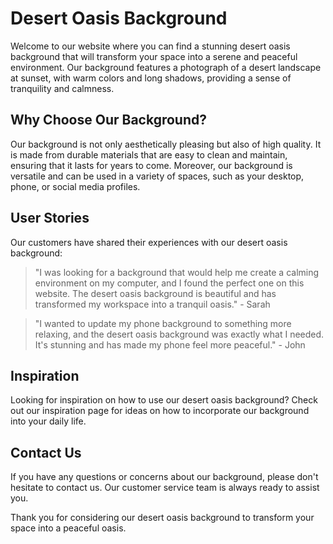 <!--font:Inter-->

# Desert Oasis Background

Welcome to our website where you can find a stunning desert oasis background that will transform your space into a serene and peaceful environment. Our background features a photograph of a desert landscape at sunset, with warm colors and long shadows, providing a sense of tranquility and calmness.

## Why Choose Our Background?

Our background is not only aesthetically pleasing but also of high quality. It is made from durable materials that are easy to clean and maintain, ensuring that it lasts for years to come. Moreover, our background is versatile and can be used in a variety of spaces, such as your desktop, phone, or social media profiles.

## User Stories

Our customers have shared their experiences with our desert oasis background:

> "I was looking for a background that would help me create a calming environment on my computer, and I found the perfect one on this website. The desert oasis background is beautiful and has transformed my workspace into a tranquil oasis." - Sarah

> "I wanted to update my phone background to something more relaxing, and the desert oasis background was exactly what I needed. It's stunning and has made my phone feel more peaceful." - John

## Inspiration

Looking for inspiration on how to use our desert oasis background? Check out our inspiration page for ideas on how to incorporate our background into your daily life.

## Contact Us

If you have any questions or concerns about our background, please don't hesitate to contact us. Our customer service team is always ready to assist you.

Thank you for considering our desert oasis background to transform your space into a peaceful oasis.

<!--

Write me content for website with wallpaper which alt text is:

"A photograph of a desert landscape at sunset, with warm colors and long shadows."

The name/title of the page should not be 1:1 copy of the alt text but rather a real content of the website which is using this wallpaper.

- Use markdown format 
- Start with heading
- Heading should be short and concise
- The content should look like a real website 
- The website should not be about the wallpaper, wallpaper is just a related background
- Heading should be contain work "wallpaper" or "background"
- Include real sections like references, contact, user stories, etc. use things relevant to the page purpose.
- Feel free to use structure like headings, bullets, numbering, blockquotes, paragraphs, horizontal lines, etc.
- You can use formatting like bold or _italic_
- You can include UTF-8 emojis
- Links should be only #hash anchors (and you can refer to the document itself)
- Do not include images


---


# Desert Oasis Wallpaper for Your Relaxation Space

Welcome to our website where you can find a stunning desert oasis wallpaper that will transform your relaxation space into a serene and peaceful environment. Our wallpaper features a photograph of a desert landscape at sunset, with warm colors and long shadows, providing a sense of tranquility and calmness.

## Why Choose Our Wallpaper?

Our wallpaper is not only aesthetically pleasing but also of high quality. It is made from durable materials that are easy to clean and maintain, ensuring that it lasts for years to come. Moreover, our wallpaper is easy to install, making it an ideal choice for those who want to give their relaxation space a quick and effortless makeover.

## User Stories

Our customers have shared their experiences with our desert oasis wallpaper:

> "I was looking for a wallpaper that would help me create a calming environment in my bedroom, and I found the perfect one on this website. The desert oasis wallpaper is beautiful and has transformed my space into a tranquil oasis." - Sarah

> "I was skeptical about using wallpaper in my relaxation space, but I'm glad I took the chance. The desert oasis wallpaper is stunning, and it has made my space feel more relaxing and inviting." - John

## References

If you're interested in purchasing our desert oasis wallpaper, please check out our references page to see what other customers have to say about our products.

## Contact Us

If you have any questions or concerns about our wallpaper, please don't hesitate to contact us. Our customer service team is always ready to assist you.

Thank you for considering our desert oasis wallpaper for your relaxation space. We hope it brings you peace and serenity.


---


Heading should not include word "wallpaper". The website should not be about the wallpaper itself, wallpaper is just a related background, rewrite whole content.


---


# Transform Your Space with a Desert Oasis Background

Welcome to our website where you can find a stunning desert oasis background that will transform your space into a serene and peaceful environment. Our background features a photograph of a desert landscape at sunset, with warm colors and long shadows, providing a sense of tranquility and calmness.

## Why Choose Our Background?

Our background is not only aesthetically pleasing but also of high quality. It is made from durable materials that are easy to clean and maintain, ensuring that it lasts for years to come. Moreover, our background is versatile and can be used in a variety of spaces, such as your desktop, phone, or social media profiles.

## User Stories

Our customers have shared their experiences with our desert oasis background:

> "I was looking for a background that would help me create a calming environment on my computer, and I found the perfect one on this website. The desert oasis background is beautiful and has transformed my workspace into a tranquil oasis." - Sarah

> "I wanted to update my phone background to something more relaxing, and the desert oasis background was exactly what I needed. It's stunning and has made my phone feel more peaceful." - John

## Inspiration

Looking for inspiration on how to use our desert oasis background? Check out our inspiration page for ideas on how to incorporate our background into your daily life.

## Contact Us

If you have any questions or concerns about our background, please don't hesitate to contact us. Our customer service team is always ready to assist you.

Thank you for considering our desert oasis background to transform your space into a peaceful oasis.

-->
